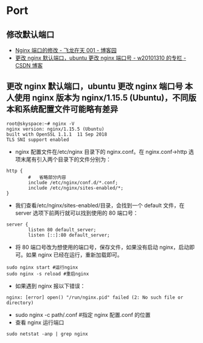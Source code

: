 # Port

## 修改默认端口

- [Nginx 端口的修改 - 飞龙在天 001 - 博客园](https://www.cnblogs.com/geekdc/p/5605845.html)
- [更改 nginx 默认端口，ubuntu 更改 nginx 端口号 - w20101310 的专栏 - CSDN 博客](https://blog.csdn.net/w20101310/article/details/78835668)

## 更改 nginx 默认端口，ubuntu 更改 nginx 端口号 本人使用 nginx 版本为 nginx/1.15.5 (Ubuntu)，不同版本和系统配置文件可能略有差异

```shell
root@skyspace:~# nginx -V
nginx version: nginx/1.15.5 (Ubuntu)
built with OpenSSL 1.1.1  11 Sep 2018
TLS SNI support enabled
```

- nginx 配置文件在/etc/nginx 目录下的 nginx.conf。在 nginx.conf->http 选项末尾有引入两个目录下的文件分别为：

```text
http {
        #   省略部分内容
        include /etc/nginx/conf.d/*.conf;
        include /etc/nginx/sites-enabled/*;
}
```

- 我们查看/etc/nginx/sites-enabled/目录，会找到一个 default 文件，在 server 选项下前两行就可以找到使用的 80 端口号：

```shell
server {
        listen 80 default_server;
        listen [::]:80 default_server;
```

- 将 80 端口号改为想使用的端口号，保存文件，如果没有启动 nginx，启动即可。如果 nginx 已经在运行，重新加载即可。

```shell
sudo nginx start #运行nginx
sudo nginx -s reload #重启nginx
```

- 如果遇到 nginx 报以下错误：

```shell
nginx: [error] open() "/run/nginx.pid" failed (2: No such file or directory)
```

- sudo nginx -c path/.conf #指定 nginx 配置.conf 的位置
- 查看 nginx 运行端口

```shell
sudo netstat -anp | grep nginx
```
